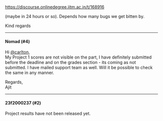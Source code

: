 https://discourse.onlinedegree.iitm.ac.in/t/168916

(maybe in 24 hours or so). Depends how many bugs we get bitten by.</p>
<p>Kind regards</p><hr>

<h4>Nomad (#4)</h4>
<p>Hi <a class="mention" href="/u/carlton">@carlton</a>,<br/>
My Project 1 scores are not visible on the part, I have definitely submitted before the deadline and on the grades section - its coming as not submitted. I have mailed support team as well. Will it be possible to check the same in any manner.</p>
<p>Regards,<br/>
Ajit</p><hr>

<h4>23f2000237 (#2)</h4>
<p>Project results have not been released yet.